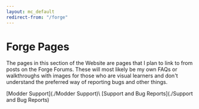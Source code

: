 ```yaml
---
layout: mc_default
redirect-from: "/forge"
---
```

# Forge Pages

The pages in this section of the Website are pages that I plan to link to from posts on the Forge Forums. These will most likely be my own FAQs or walkthroughs with images for those who are visual learners and don't understand the preferred way of reporting bugs and other things.

[Modder Support](./Modder Support)\\
[Support and Bug Reports](./Support and Bug Reports)